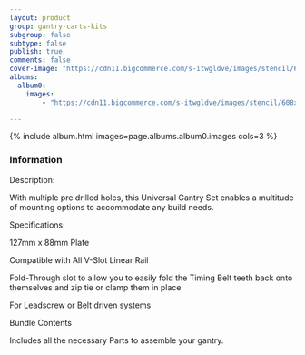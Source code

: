 ```yaml
---
layout: product
group: gantry-carts-kits
subgroup: false
subtype: false
publish: true
comments: false
cover-image: "https://cdn11.bigcommerce.com/s-itwgldve/images/stencil/608x608/products/332/2673/vslot_gantry_set_i_w_1__53864.1675310609.jpg?c=2"
albums:
  album0:
    images:
        - "https://cdn11.bigcommerce.com/s-itwgldve/images/stencil/608x608/products/332/2673/vslot_gantry_set_i_w_1__53864.1675310609.jpg?c=2"

---
```


{% include album.html images=page.albums.album0.images cols=3 %}

### Information

Description:
 

  With multiple pre drilled holes, this Universal Gantry Set enables a multitude of mounting options to accommodate any build needs.

  Specifications:

127mm x 88mm Plate

Compatible with All V-Slot Linear Rail

Fold-Through slot to allow you to easily fold the Timing Belt teeth back onto themselves and zip tie or clamp them in place

For Leadscrew or Belt driven systems

  Bundle Contents

Includes all the necessary Parts to assemble your gantry.

